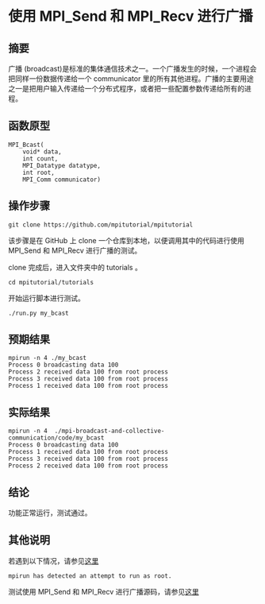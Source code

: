 # 使用 MPI_Send 和 MPI_Recv 进行广播

## 摘要

广播 (broadcast)是标准的集体通信技术之一。一个广播发生的时候，一个进程会把同样一份数据传递给一个 communicator 里的所有其他进程。广播的主要用途之一是把用户输入传递给一个分布式程序，或者把一些配置参数传递给所有的进程。

## 函数原型

```
MPI_Bcast(
    void* data,
    int count,
    MPI_Datatype datatype,
    int root,
    MPI_Comm communicator)
```

## 操作步骤

```git clone https://github.com/mpitutorial/mpitutorial```

该步骤是在 GitHub 上 clone 一个仓库到本地，以便调用其中的代码进行使用 MPI_Send 和 MPI_Recv 进行广播的测试。

clone 完成后，进入文件夹中的 tutorials 。

```cd mpitutorial/tutorials```

开始运行脚本进行测试。

```./run.py my_bcast```

## 预期结果

```
mpirun -n 4 ./my_bcast
Process 0 broadcasting data 100
Process 2 received data 100 from root process
Process 3 received data 100 from root process
Process 1 received data 100 from root process
```

## 实际结果

```
mpirun -n 4  ./mpi-broadcast-and-collective-communication/code/my_bcast
Process 0 broadcasting data 100
Process 1 received data 100 from root process
Process 3 received data 100 from root process
Process 2 received data 100 from root process
```

## 结论

功能正常运行，测试通过。

## 其他说明

若遇到以下情况，请参见[这里](https://github.com/microseyuyu/RISCV-testcase/blob/openmpi/Open%20MPI/testcase/解决mpirun%20has%20detected%20an%20attempt%20to%20run%20as%20root.md)

```mpirun has detected an attempt to run as root.```

测试使用 MPI_Send 和 MPI_Recv 进行广播源码，请参见[这里](https://github.com/mpitutorial/mpitutorial/blob/gh-pages/tutorials/mpi-broadcast-and-collective-communication/code/my_bcast.c)
